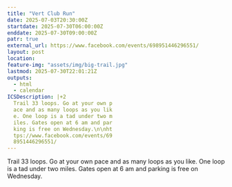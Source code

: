 ```yaml
---
title: "Vert Club Run"
date: 2025-07-03T20:30:00Z
startdate: 2025-07-30T06:00:00Z
enddate: 2025-07-30T09:00:00Z
patr: true
external_url: https://www.facebook.com/events/698951446296551/
layout: post
location: 
feature-img: "assets/img/big-trail.jpg"
lastmod: 2025-07-30T22:01:21Z
outputs:
  - html
  - calendar
ICSDescription: |+2
  Trail 33 loops. Go at your own p  ace and as many loops as you lik  e. One loop is a tad under two m  iles. Gates open at 6 am and par  king is free on Wednesday.\n\nht  tps://www.facebook.com/events/69  8951446296551/
---
```


Trail 33 loops. Go at your own pace and as many loops as you like. One loop is a tad under two miles. Gates open at 6 am and parking is free on Wednesday.<br>
  <br>
  
